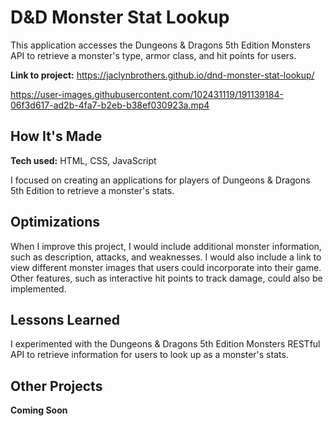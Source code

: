 # D&D Monster Stat Lookup
This application accesses the Dungeons & Dragons 5th Edition Monsters API to retrieve a monster's type, armor class, and hit points for users.

**Link to project:** https://jaclynbrothers.github.io/dnd-monster-stat-lookup/

https://user-images.githubusercontent.com/102431119/191139184-06f3d617-ad2b-4fa7-b2eb-b38ef030923a.mp4

## How It's Made

**Tech used:** HTML, CSS, JavaScript

I focused on creating an applications for players of Dungeons & Dragons 5th Edition to retrieve a monster's stats.

## Optimizations

When I improve this project, I would include additional monster information, such as description, attacks, and weaknesses. I would also include a link to view different monster images that users could incorporate into their game. Other features, such as interactive hit points to track damage, could also be implemented.

## Lessons Learned

I experimented with the Dungeons & Dragons 5th Edition Monsters RESTful API to retrieve information for users to look up as a monster's stats.

## Other Projects

**Coming Soon**

<!-- <table bordercolor="#66b2b2">
  <tr>
    <td width="33.3%"  style="align:center;" valign="top">
	<a target="_blank" href="#">**Coming Soon**</a>
    	<br>
    	<a target="_blank" href="#">
    	<img src="#" width="100%"  alt="#">
        </a>
    </td>
    <td width="33.3%" valign="top">
	<a target="_blank" href="#">**Coming Soon**</a>
      	<br>
        <a target="_blank" href="#">
          <img src="#" width="100%" alt="#">
        </a>
    </td>
    <td width="33.3%" valign="top">
	<a target="_blank" href="#">**Coming Soon**</a>
        <br>
        <a target="_blank" href="#">
          <img src="#" width="100%" alt="#">
        </a>
    </td>
  </tr>
</table> -->
